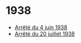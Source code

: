# 1938

- [Arrêté du 4 juin 1938](arrete-du-4-juin-1938)
- [Arrêté du 20 juillet 1938](arrete-du-20-juillet-1938)
